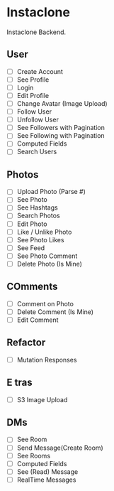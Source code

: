 # Instaclone

Instaclone Backend.

## User

- [ ] Create Account
- [ ] See Profile
- [ ] Login
- [ ] Edit Profile
- [ ] Change Avatar (Image Upload)
- [ ] Follow User
- [ ] Unfollow User
- [ ] See Followers with Pagination
- [ ] See Following with Pagination
- [ ] Computed Fields
- [ ] Search Users

## Photos

- [ ] Upload Photo (Parse #)
- [ ] See Photo
- [ ] See Hashtags
- [ ] Search Photos
- [ ] Edit Photo
- [ ] Like / Unlike Photo
- [ ] See Photo Likes
- [ ] See Feed
- [ ] See Photo Comment
- [ ] Delete Photo (Is Mine)

## COmments

- [ ] Comment on Photo
- [ ] Delete Comment (Is Mine)
- [ ] Edit Comment

## Refactor

- [ ] Mutation Responses

## E tras

- [ ] S3 Image Upload

## DMs

- [ ] See Room
- [ ] Send Message(Create Room)
- [ ] See Rooms
- [ ] Computed Fields
- [ ] See (Read) Message
- [ ] RealTime Messages